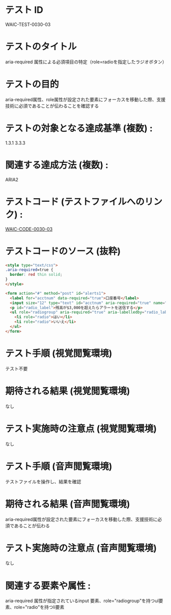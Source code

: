 # テスト ID 
WAIC-TEST-0030-03

# テストのタイトル 
aria-required 属性による必須項目の特定（role=radioを指定したラジオボタン）

# テストの目的 
aria-required属性、role属性が設定された要素にフォーカスを移動した際、支援技術に必須であることが伝わることを確認する

# テストの対象となる達成基準 (複数) :
1.3.1
3.3.3

# 関連する達成方法 (複数) :
ARIA2

# テストコード (テストファイルへのリンク) :
[WAIC-CODE-0030-03](https://waic.github.io/as_test/WAIC-CODE/WAIC-CODE-0030-03.html)

# テストコードのソース (抜粋)
```html
<style type="text/css">
.aria-required=true {
  border: red thin solid;
}
</style>

<form action="#" method="post" id="alerts1">
  <label for="acctnum" data-required="true">口座番号</label>
  <input size="12" type="text" id="acctnum" aria-required="true" name="acctnum" />
  <p id="radio_label">残高が$3,000を超えたらアラートを送信する</p>
  <ul role="radiogroup" aria-required="true" aria-labelledby="radio_label" tabindex="0">
    <li role="radio">はい</li>
    <li role="radio">いいえ</li>
  </ul>
</form>
```

# テスト手順 (視覚閲覧環境) 
テスト不要

# 期待される結果 (視覚閲覧環境) 
なし

# テスト実施時の注意点 (視覚閲覧環境) 
なし

# テスト手順 (音声閲覧環境) 
テストファイルを操作し、結果を確認

# 期待される結果 (音声閲覧環境) 
aria-required属性が設定された要素にフォーカスを移動した際、支援技術に必須であることが伝わる

# テスト実施時の注意点 (音声閲覧環境) 
なし

# 関連する要素や属性 :
aria-required 属性が指定されているinput 要素、role="radiogroup"を持つul要素、role="radio"を持つli要素